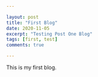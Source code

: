 ```yaml
---

layout: post
title: "First Blog"
date: 2020-11-05
excerpt: "Testing Post One Blog"
tags: [first, test]
comments: true

---
```


This is my first blog.